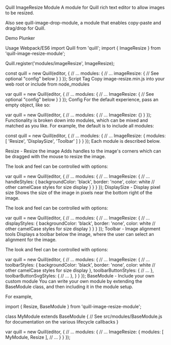 Quill ImageResize Module
A module for Quill rich text editor to allow images to be resized.

Also see quill-image-drop-module, a module that enables copy-paste and drag/drop for Quill.

Demo
Plunker

Usage
Webpack/ES6
import Quill from 'quill';
import { ImageResize } from 'quill-image-resize-module';

Quill.register('modules/imageResize', ImageResize);

const quill = new Quill(editor, {
    // ...
    modules: {
        // ...
        imageResize: {
            // See optional "config" below
        }
    }
});
Script Tag
Copy image-resize.min.js into your web root or include from node_modules

<script src="/node_modules/quill-image-resize-module/image-resize.min.js"></script>
var quill = new Quill(editor, {
    // ...
    modules: {
        // ...
        ImageResize: {
            // See optional "config" below
        }
    }
});
Config
For the default experience, pass an empty object, like so:

var quill = new Quill(editor, {
    // ...
    modules: {
        // ...
        ImageResize: {}
    }
});
Functionality is broken down into modules, which can be mixed and matched as you like. For example, the default is to include all modules:

const quill = new Quill(editor, {
    // ...
    modules: {
        // ...
        ImageResize: {
            modules: [ 'Resize', 'DisplaySize', 'Toolbar' ]
        }
    }
});
Each module is described below.

Resize - Resize the image
Adds handles to the image's corners which can be dragged with the mouse to resize the image.

The look and feel can be controlled with options:

var quill = new Quill(editor, {
    // ...
    modules: {
        // ...
        ImageResize: {
            // ...
            handleStyles: {
                backgroundColor: 'black',
                border: 'none',
                color: white
                // other camelCase styles for size display
            }
        }
    }
});
DisplaySize - Display pixel size
Shows the size of the image in pixels near the bottom right of the image.

The look and feel can be controlled with options:

var quill = new Quill(editor, {
    // ...
    modules: {
        // ...
        ImageResize: {
            // ...
            displayStyles: {
                backgroundColor: 'black',
                border: 'none',
                color: white
                // other camelCase styles for size display
            }
        }
    }
});
Toolbar - Image alignment tools
Displays a toolbar below the image, where the user can select an alignment for the image.

The look and feel can be controlled with options:

var quill = new Quill(editor, {
    // ...
    modules: {
        // ...
        ImageResize: {
            // ...
            toolbarStyles: {
                backgroundColor: 'black',
                border: 'none',
                color: white
                // other camelCase styles for size display
            },
            toolbarButtonStyles: {
                // ...
            },
            toolbarButtonSvgStyles: {
                // ...
            },
        }
    }
});
BaseModule - Include your own custom module
You can write your own module by extending the BaseModule class, and then including it in the module setup.

For example,

import { Resize, BaseModule } from 'quill-image-resize-module';

class MyModule extends BaseModule {
    // See src/modules/BaseModule.js for documentation on the various lifecycle callbacks
}

var quill = new Quill(editor, {
    // ...
    modules: {
        // ...
        ImageResize: {
            modules: [ MyModule, Resize ],
            // ...
        }
    }
});
